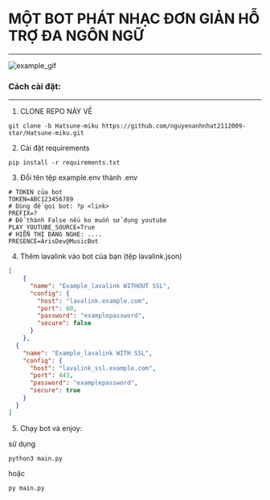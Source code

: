 # MỘT BOT PHÁT NHẠC ĐƠN GIẢN HỖ TRỢ ĐA NGÔN NGỮ

---
![example_gif](https://i.ibb.co/gSjzpJ6/Thi-t-k-ch-a-c-t-n.gif)

### Cách cài đặt:

---
1. CLONE REPO NÀY VỀ
```
git clone -b Hatsune-miku https://github.com/nguyenanhnhat2112009-star/Hatsune-miku.git
```
2. Cài đặt requirements
```
pip install -r requirements.txt
```
3. Đổi tên tệp example.env thành .env
```dotenv
# TOKEN của bot
TOKEN=ABC123456789
# Dùng để gọi bot: ?p <link>
PREFIX=?
# Để thành False nếu ko muốn sử dụng youtube
PLAY_YOUTUBE_SOURCE=True
# HIỂN THỊ ĐANG NGHE: ....
PRESENCE=ArisDev@MusicBot
```
4. Thêm lavalink vào bot của bạn (tệp lavalink.json)
```json
[
    {
      "name": "Example_lavalink WITHOUT SSL",
      "config": {
        "host": "lavalink.example.com",
        "port": 80,
        "password": "examplepassword",
        "secure": false
      }
    },
  {
    "name": "Example_lavalink WITH SSL",
    "config": {
      "host": "lavalink_ssl.example.com",
      "port": 443,
      "password": "examplepassword",
      "secure": true
    }
  }
]
```
5. Chạy bot và enjoy:

sử dụng
```
python3 main.py
```
hoặc
```
py main.py
```
